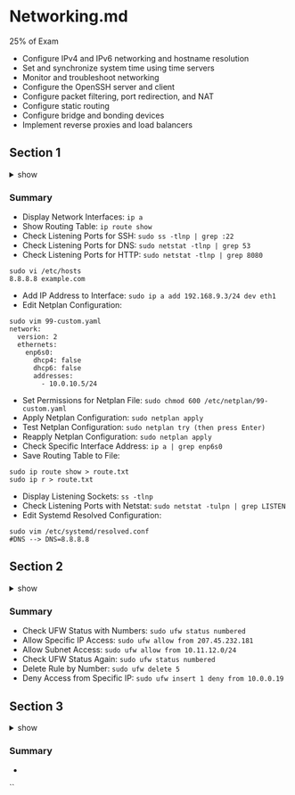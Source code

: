 # Networking.md
25% of Exam

- Configure IPv4 and IPv6 networking and hostname resolution
- Set and synchronize system time using time servers
- Monitor and troubleshoot networking
- Configure the OpenSSH server and client
- Configure packet filtering, port redirection, and NAT
- Configure static routing
- Configure bridge and bonding devices
- Implement reverse proxies and load balancers


## Section 1
<details><summary>show</summary>
<p>
  
```bash
ip a

ip route show

sudo ss -tlnp | grep :22

sudo netstat -tlnp | grep 53

sudo netstat -tlnp | grep 8080

sudo vi /etc/hosts
8.8.8.8         example.com

sudo ip a add 192.168.9.3/24 dev eth1

sudo vim 99-custom.yaml

network:
  version: 2
  ethernets:
    enp6s0:
      dhcp4: false
      dhcp6: false
      addresses:
        - 10.0.10.5/24

sudo chmod 600 /etc/netplan/99-custom.yaml

sudo netplan apply

sudo netplan try
and click enter button

sudo netplan apply

ip a | grep enp6s0



sudo ip route show > route.txt
sudo ip r > route.txt

ss -tlnp

sudo netstat -tulpn | grep LISTEN


sudo vim /etc/systemd/resolved.conf
#DNS --> DNS=8.8.8.8
```

</p>
</details>

### Summary
* Display Network Interfaces:
`ip a`
* Show Routing Table:
`ip route show`
* Check Listening Ports for SSH:
`sudo ss -tlnp | grep :22`
* Check Listening Ports for DNS:
`sudo netstat -tlnp | grep 53`
* Check Listening Ports for HTTP:
`sudo netstat -tlnp | grep 8080`
```shell
sudo vi /etc/hosts  
8.8.8.8 example.com
```
* Add IP Address to Interface:
`sudo ip a add 192.168.9.3/24 dev eth1`
* Edit Netplan Configuration:
```shell
sudo vim 99-custom.yaml  
network:  
  version: 2  
  ethernets:  
    enp6s0:  
      dhcp4: false  
      dhcp6: false  
      addresses:  
        - 10.0.10.5/24
```
* Set Permissions for Netplan File:
`sudo chmod 600 /etc/netplan/99-custom.yaml`
* Apply Netplan Configuration:
`sudo netplan apply`
* Test Netplan Configuration:
`sudo netplan try (then press Enter)`
* Reapply Netplan Configuration:
`sudo netplan apply`
* Check Specific Interface Address:
`ip a | grep enp6s0`
* Save Routing Table to File:
```shell
sudo ip route show > route.txt
sudo ip r > route.txt
```
* Display Listening Sockets:
`ss -tlnp`
* Check Listening Ports with Netstat:
`sudo netstat -tulpn | grep LISTEN`
* Edit Systemd Resolved Configuration:
```shell
sudo vim /etc/systemd/resolved.conf  
#DNS --> DNS=8.8.8.8
```


## Section 2
<details><summary>show</summary>
<p>
  
```bash
# https://www.digitalocean.com/community/tutorials/how-to-setup-a-firewall-with-ufw-on-an-ubuntu-and-debian-cloud-server

sudo ufw status numbered 

sudo ufw allow from 207.45.232.181

sudo ufw allow from 10.11.12.0/24

sudo ufw status numbered
sudo ufw delete 5
sudo ufw insert 1 deny from 10.0.0.19
```

</p>
</details>

### Summary

* Check UFW Status with Numbers:
`sudo ufw status numbered`
* Allow Specific IP Access:
`sudo ufw allow from 207.45.232.181`
* Allow Subnet Access:
`sudo ufw allow from 10.11.12.0/24`
* Check UFW Status Again:
`sudo ufw status numbered`
* Delete Rule by Number:
`sudo ufw delete 5`
* Deny Access from Specific IP:
`sudo ufw insert 1 deny from 10.0.0.19`

## Section 3
<details><summary>show</summary>
<p>
  
```bash
cat /etc/ssh/sshd_config


sudo vi /etc/ssh/sshd_config
PasswordAuthentication no
sudo systemctl restart sshd

sudo apt install squid -y
sudo systemctl start squid

sudo vi /etc/squid/squid.conf
http_access deny localnet

sudo vi /etc/squid/squid.conf
acl vpn src 203.0.110.5
http_access allow vpn
# allow before http_access deny otherwise it won’t work

sudo vi /etc/ssh/sshd_config
#AddressFamily any
AddressFamily inet

sudo vi /etc/squid/squid.conf
http_access allow external

sudo vi /etc/squid/squid.conf
acl facebook dstdomain .facebook.com
http_access deny facebook

sudo vi /etc/ssh/sshd_config
PasswordAuthentication yes
PermitRootLogin no
sudo systemctl restart sshd
```

</p>
</details>

### Summary
* 
``
```shell
```
